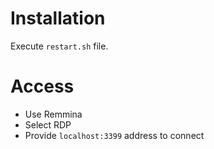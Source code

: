 # Installation

Execute `restart.sh` file.

# Access 

- Use Remmina
- Select RDP
- Provide `localhost:3399` address to connect 
